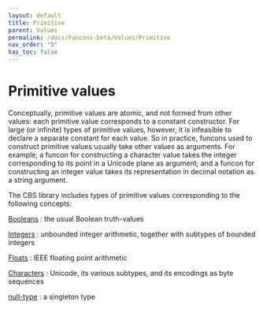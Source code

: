 ```yaml
---
layout: default
title: Primitive
parent: Values
permalink: /docs/Funcons-beta/Values/Primitive
nav_order: "5"
has_toc: false
---
```


Primitive values
================

Conceptually, primitive values are atomic, and not formed from other values:
each primitive value corresponds to a constant constructor.
For large (or infinite) types of primitive values, however, it is infeasible to declare a separate constant for each value.
So in practice, funcons used to construct primitive values usually take other values as arguments.
For example, a funcon for constructing a character value takes the integer corresponding to its point in a Unicode plane as argument;
and a funcon for constructing an integer value takes its representation in decimal notation as a string argument.

The CBS library includes types of primitive values corresponding to the following concepts:

[Booleans]
: the usual Boolean truth-values

[Integers]
: unbounded integer arithmetic, together with subtypes of bounded integers

[Floats]
: IEEE floating point arithmetic

[Characters]
: Unicode, its various subtypes, and its encodings as byte sequences

[null-type]
: a singleton type

[values]:       /CBS-beta/Funcons-beta/Values/Value-Types/

[booleans]:     /CBS-beta/Funcons-beta/Values/Primitive/Booleans/
[integers]:     /CBS-beta/Funcons-beta/Values/Primitive/Integers/
[floats]:       /CBS-beta/Funcons-beta/Values/Primitive/Floats/
[characters]:   /CBS-beta/Funcons-beta/Values/Primitive/Characters/
[null-type]:    /CBS-beta/Funcons-beta/Values/Primitive/Null/
[pointer-null]: /CBS-beta/Funcons-beta/Values/Composite/References/

[value-types]:  /CBS-beta/Funcons-beta/Values/Value-Types/
[sequences]:    /CBS-beta/Funcons-beta/Values/Composite/Sequences/

[computations]: /CBS-beta/docs/Funcons-beta/Computations
